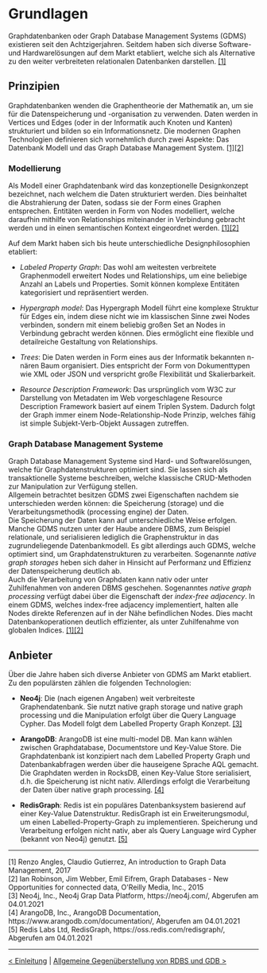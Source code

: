 # Grundlagen
Graphdatenbanken oder Graph Database Management Systems (GDMS) existieren seit den Achtzigerjahren. 
Seitdem haben sich diverse Software- und Hardwarelösungen auf dem Markt etabliert, welche sich als Alternative zu den weiter verbreiteten relationalen Datenbanken darstellen. [[1]](#gdms)

## Prinzipien
Graphdatenbanken wenden die Graphentheorie der Mathematik an, um sie für die Datenspeicherung und -organisation zu verwenden. 
Daten werden in Vertices und Edges (oder in der Informatik auch Knoten und Kanten) strukturiert und bilden so ein Informationsnetz.
Die modernen Graphen Technologien definieren sich vornehmlich durch zwei Aspekte: Das Datenbank Modell und das Graph Database Management System. [[1]](#gdms)[[2]](#graph-databases)


### Modellierung 
Als Modell einer Graphdatenbank wird das konzeptionelle  Designkonzept bezeichnet, nach welchem die Daten strukturiert werden. 
Dies beinhaltet die Abstrahierung der Daten, sodass sie der Form eines Graphen entsprechen. Entitäten werden in Form von Nodes modelliert, welche daraufhin mithilfe von Relationships miteinander in Verbindung gebracht werden und in einen semantischen Kontext eingeordnet werden. [[1]](#gdms)[[2]](#graph-databases)<br>

Auf dem Markt haben sich bis heute unterschiedliche Designphilosophien etabliert: 
* _Labeled Property Graph_: Das wohl am weitesten verbreitete Graphenmodell erweitert Nodes und Relationships, um eine beliebige Anzahl an Labels und Properties. Somit können komplexe Entitäten kategorisiert und repräsentiert werden.
  
* _Hypergraph model_: Das Hypergraph Modell führt eine komplexe Struktur für Edges ein, indem diese nicht wie im klassischen Sinne zwei Nodes verbinden, sondern mit einem beliebig großen Set an Nodes in Verbindung gebracht werden können. Dies ermöglicht eine flexible und detailreiche Gestaltung von Relationships.

* _Trees_: Die Daten werden in Form eines aus der Informatik bekannten n-nären Baum organisiert. Dies entspricht der Form von Dokumenttypen wie XML oder JSON und verspricht große Flexibilität und Skalierbarkeit.

* _Resource Description Framework_: Das ursprünglich vom W3C zur Darstellung von Metadaten im Web vorgeschlagene Resource Description Framework basiert auf einem Triplen System. Dadurch folgt der Graph immer einem Node-Relationship-Node Prinzip, welches fähig ist simple Subjekt-Verb-Objekt Aussagen zutreffen. 

### Graph Database Management Systeme
Graph Database Management Systeme sind Hard- und Softwarelösungen, welche für Graphdatenstrukturen optimiert sind. 
Sie lassen sich als transaktionelle Systeme beschreiben, welche klassische CRUD-Methoden zur Manipulation zur Verfügung stellen.  
Allgemein betrachtet besitzen GDMS zwei Eigenschaften nachdem sie unterschieden werden können: die Speicherung (storage) und die Verarbeitungsmethodik (processing engine) der Daten. <br>
Die Speicherung der Daten kann auf unterschiedliche Weise erfolgen. Manche GDMS nutzen unter der Haube andere DBMS, zum Beispiel relationale, und serialisieren lediglich die Graphenstruktur in das zugrundeliegende Datenbankmodell. Es gibt allerdings auch GDMS, welche optimiert sind, um Graphdatenstrukturen zu verarbeiten. Sogenannte _native graph storages_  heben sich daher in Hinsicht auf Performanz und Effizienz der Datenspeicherung deutlich ab. <br>
Auch die Verarbeitung von Graphdaten kann nativ oder unter Zuhilfenahmen von anderen DBMS geschehen. Sogenanntes _native graph processing_ verfügt dabei über die Eigenschaft der _index-free adjacency_. In einem GDMS, welches index-free adjacency implementiert, halten alle Nodes direkte Referenzen auf in der Nähe befindlichen Nodes. Dies macht Datenbankoperationen deutlich effizienter, als unter Zuhilfenahme von globalen Indices. [[1]](#gdms)[[2]](#graph-databases)

## Anbieter
Über die Jahre haben sich diverse Anbieter von GDMS am Markt etabliert. Zu den populärsten zählen die folgenden Technologien:

* **Neo4j**: Die (nach eigenen Angaben) weit verbreiteste Graphendatenbank. Sie nutzt native graph storage und native graph processing und die Manipulation erfolgt über die Query Language Cypher. Das Modell folgt dem Labelled Property Graph Konzept. [[3]](#neo4j)
  
* **ArangoDB**: ArangoDB ist eine multi-model DB. Man kann wählen zwischen Graphdatabase, Documentstore und Key-Value Store. Die Graphdatenbank ist konzipiert nach dem Labelled Property Graph und Datenbankabfragen werden über die hauseigene Sprache AQL gemacht. Die Graphdaten werden in RocksDB, einen Key-Value Store serialisiert, d.h. die Speicherung ist nicht nativ. Allerdings erfolgt die Verarbeitung der Daten über native graph processing. [[4]](#arango)

* **RedisGraph**: Redis ist ein populäres Datenbanksystem basierend auf einer Key-Value Datenstruktur. RedisGraph ist ein Erweiterungsmodul, um einen Labelled-Property-Graph zu implementieren. Speicherung und Verarbeitung erfolgen nicht nativ, aber als Query Language wird Cypher (bekannt von Neo4j) genutzt. [[5]](#redis)

<hr>
<a name="gdms">[1] </a> Renzo Angles, Claudio Gutierrez, An introduction to Graph Data Management, 2017 <br>
<a name="graph-databases">[2] </a> Ian Robinson, Jim Webber, Emil Eifrem, Graph Databases - New Opportunities for connected data, O'Reilly Media, Inc., 2015 <br>
<a name="neo4j">[3] </a> Neo4j, Inc., Neo4j Grap Data Platform, https://neo4j.com/, Abgerufen am 04.01.2021 <br>
<a name="arango">[4] </a> ArangoDB, Inc., ArangoDB Documentation, https://www.arangodb.com/documentation/, Abgerufen am 04.01.2021 <br>
<a name="redis">[5] </a> Redis Labs Ltd, RedisGraph, https://oss.redis.com/redisgraph/, Abgerufen am 04.01.2021 <br>

<hr>

[< Einleitung](./1_Einleitung.md) | [Allgemeine Gegenüberstellung von RDBS und GDB >](./3_Comparison.md)
